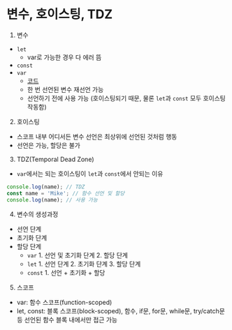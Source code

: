 # 변수, 호이스팅, TDZ
1. 변수
- `let`
  - var로 가능한 경우 다 에러 뜸
- `const`
- `var` 
  - [코드]()
  - 한 번 선언된 변수 재선언 가능
  - 선언하기 전에 사용 가능 (호이스팅되기 때문, 물론 `let`과 `const` 모두 호이스팅 작동함)
2. 호이스팅
- 스코프 내부 어디서든 변수 선언은 최상위에 선언된 것처럼 행동
- 선언은 가능, 할당은 불가
3. TDZ(Temporal Dead Zone)
- `var`에서는 되는 호이스팅이 `let`과 `const`에서 안되는 이유
```javascript
console.log(name); // TDZ
const name = 'Mike'; // 함수 선언 및 할당
console.log(name); // 사용 가능
```
4. 변수의 생성과정
- 선언 단계
- 초기화 단계
- 할당 단계
  - `var` 1. 선언 및 초기화 단계 2. 할당 단계
  - `let` 1. 선언 단계 2. 초기화 단계 3. 할당 단계
  - `const` 1. 선언 + 초기화 + 할당
5. 스코프
- var: 함수 스코프(function-scoped)
- let, const: 블록 스코프(block-scoped), 함수, if문, for문, while문, try/catch문 등 선언된 함수 블록 내에서만 접근 가능